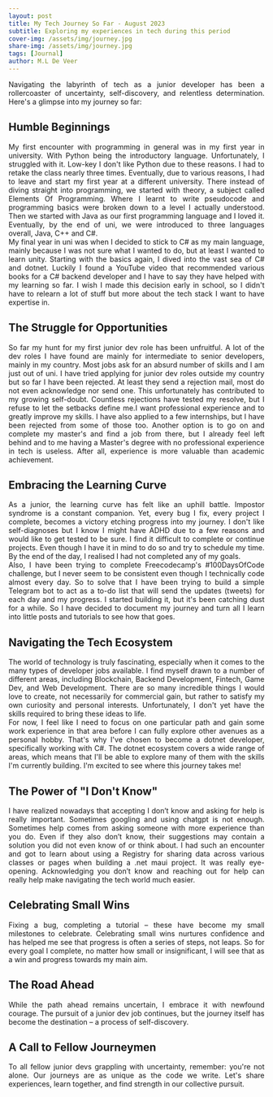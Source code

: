 ```yaml
---
layout: post
title: My Tech Journey So Far - August 2023
subtitle: Exploring my experiences in tech during this period
cover-img: /assets/img/journey.jpg
share-img: /assets/img/journey.jpg
tags: [Journal]
author: M.L De Veer
---
```


<div align="justify">Navigating the labyrinth of tech as a junior developer has been a rollercoaster of uncertainty, self-discovery, and relentless determination. Here's a glimpse into my journey so far:</div>

## Humble Beginnings

<div align="justify"> My first encounter with programming in general was in my first year in university. With Python being the introductory language. Unfortunately, I struggled with it. Low-key I don't like Python due to these reasons. I had to retake the class nearly three times. Eventually, due to various reasons, I had to leave and start my first year at a different university. There instead of diving straight into programming, we started with theory, a subject called Elements Of Programming. Where I learnt to write pseudocode and programming basics were broken down to a level I actually understood. Then we started with Java as our first programming language and I loved it. Eventually, by the end of uni, we were introduced to three languages overall, Java, C++ and C#. </div>

<div align="justify">My final year in uni was when I decided to stick to C# as my main language, mainly because I was not sure what I wanted to do, but at least I wanted to learn unity. Starting with the basics again, I dived into the vast sea of C# and dotnet. Luckily I found a YouTube video that recommended various books for a C# backend developer and I have to say they have helped with my learning so far. I wish I made this decision early in school, so I didn't have to relearn a lot of stuff but more about the tech stack I want to have expertise in.</div>

## The Struggle for Opportunities

<div align="justify">So far my hunt for my first junior dev role has been unfruitful. A lot of the dev roles I have found are mainly for intermediate to senior developers, mainly in my country. Most jobs ask for an absurd number of skills and I am just out of uni. I have tried applying for junior dev roles outside my country but so far I have been rejected. At least they send a rejection mail, most do not even acknowledge nor send one. This unfortunately has contributed to my growing self-doubt. Countless rejections have tested my resolve, but I refuse to let the setbacks define me.I want professional experience and to greatly improve my skills. I have also applied to a few internships, but I have been rejected from some of those too. Another option is to go on and complete my master's and find a job from there, but I already feel left behind and to me having a Master's degree with no professional experience in tech is useless. After all, experience is more valuable than academic achievement.</div>

## Embracing the Learning Curve

<div align="justify">As a junior, the learning curve has felt like an uphill battle. Impostor syndrome is a constant companion. Yet, every bug I fix, every project I complete, becomes a victory etching progress into my journey. I don't like self-diagnoses but I know I might have ADHD due to a few reasons and would like to get tested to be sure. I find it difficult to complete or continue projects. Even though I have it in mind to do so and try to schedule my time. By the end of the day, I realised I had not completed any of my goals.</div>

<div align="justify">Also, I have been trying to complete Freecodecamp's #100DaysOfCode challenge, but I never seem to be consistent even though I technically code almost every day. So to solve that I have been trying to build a simple Telegram bot to act as a to-do list that will send the updates (tweets) for each day and my progress. I started building it, but it's been catching dust for a while. So I have decided to document my journey and turn all I learn into little posts and tutorials to see how that goes.</div>

## Navigating the Tech Ecosystem

<div align="justify">The world of technology is truly fascinating, especially when it comes to the many types of developer jobs available. I find myself drawn to a number of different areas, including Blockchain, Backend Development, Fintech, Game Dev, and Web Development. There are so many incredible things I would love to create, not necessarily for commercial gain, but rather to satisfy my own curiosity and personal interests. Unfortunately, I don't yet have the skills required to bring these ideas to life.</div>

<div align="justify">For now, I feel like I need to focus on one particular path and gain some work experience in that area before I can fully explore other avenues as a personal hobby. That's why I've chosen to become a dotnet developer, specifically working with C#. The dotnet ecosystem covers a wide range of areas, which means that I'll be able to explore many of them with the skills I'm currently building. I'm excited to see where this journey takes me!</div>

## The Power of "I Don't Know"

<div align="justify">I have realized nowadays that accepting I don’t know and asking for help is really important. Sometimes googling and using chatgpt is not enough. Sometimes help comes from asking someone with more experience than you do. Even if they also don’t know, their suggestions may contain a solution you did not even know of or think about. I had such an encounter and got to learn about using a Registry for sharing data across various classes or pages when building a .net maui project. It was really eye-opening. Acknowledging you don’t know and reaching out for help can really help make navigating the tech world much easier.</div>

## Celebrating Small Wins

<div align="justify">Fixing a bug, completing a tutorial – these have become my small milestones to celebrate. Celebrating small wins nurtures confidence and has helped me see that progress is often a series of steps, not leaps. So for every goal I complete, no matter how small or insignificant, I will see that as a win and progress towards my main aim.</div>

## The Road Ahead

<div align="justify">While the path ahead remains uncertain, I embrace it with newfound courage. The pursuit of a junior dev job continues, but the journey itself has become the destination – a process of self-discovery.</div>

## A Call to Fellow Journeymen

<div align="justify">To all fellow junior devs grappling with uncertainty, remember: you're not alone. Our journeys are as unique as the code we write. Let's share experiences, learn together, and find strength in our collective pursuit.</div>
